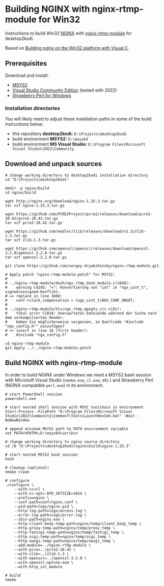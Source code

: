 # Building NGINX with nginx-rtmp-module for Win32

Instructions to build Win32 [NGINX](http://nginx.org/en/download.html) with [nginx-rtmp-module](https://github.com/sergey-dryabzhinsky/nginx-rtmp-module) for desktop2kodi.

Based on [Building nginx on the Win32 platform with Visual C](http://nginx.org/en/docs/howto_build_on_win32.html).

## Prerequisites

Download and install:

- [MSYS2](https://www.msys2.org/)
- [Visual Studio Community Edition](https://visualstudio.microsoft.com/de/vs/community/) (tested with 2022)
- [Strawberry Perl for Windows](https://strawberryperl.com/)

### Installation directories

You will likely need to adjust these installation paths in some of the build instructions below:

- this repository **desktop2kodi:** `D:\Projects\desktop2kodi`
- build environment **MSYS2:** `D:\msys64`
- build environment **MS Visual Studio:** `D:\Program Files\Microsoft Visual Studio\2022\Community`

## Download and unpack sources

```shell
# change working directory to desktop2kodi installation directory
cd "D:\Projects\desktop2kodi"

mkdir -p nginx/build
cd nginx/build

wget http://nginx.org/download/nginx-1.25.3.tar.gz
tar xzf nginx-1.25.3.tar.gz

wget https://github.com/PCRE2Project/pcre2/releases/download/pcre2-10.42/pcre2-10.42.tar.gz
tar xzf pcre2-10.42.tar.gz

wget https://github.com/madler/zlib/releases/download/v1.3/zlib-1.3.tar.gz
tar xzf zlib-1.3.tar.gz

wget https://github.com/openssl/openssl/releases/download/openssl-3.2.0/openssl-3.2.0.tar.gz
tar xzf openssl-3.2.0.tar.gz

git clone https://github.com/sergey-dryabzhinsky/nginx-rtmp-module.git

# Apply patch "nginx-rtmp-module.patch" for MSYS2:
#
# ../nginx-rtmp-module/dash/ngx_rtmp_dash_module.c(1668):
#    warning C4245: "=": Konvertierung von "int" in "ngx_uint_t", signed/unsigned-Konflikt.
# => replace in line 1668:
#    conf->clock_compensation = (ngx_uint_t)NGX_CONF_UNSET;
#
# ../nginx-rtmp-module/hls/ngx_rtmp_mpegts_crc.c(81):
#    fatal error C1010: Unerwartetes Dateiende während der Suche nach dem vorkompilierten Header.
#    Haben Sie möglicherweise vergessen, im Quellcode "#include "ngx_config.h"" einzufügen?
# => insert in line 16 (first header):
#    #include "ngx_config.h"

cd nginx-rtmp-module
git apply ../../nginx-rtmp-module.patch
```

## Build NGINX with nginx-rtmp-module

In order to build NGINX under Windows we need a MSYS2 bash session with Microsoft Visual Studio (`nmake.exe`, `cl.exe`, etc.) and Strawberry Perl (NGINX-compatible `perl.exe`) in its environment.

```shell
# start PowerShell session
powershell.exe

# start nested shell session with MSVC toolchain in environment
Start-Process -FilePath "D:\Program Files\Microsoft Visual Studio\2022\Community\Common7\Tools\LaunchDevCmd.bat" -Wait -NoNewWindow

# append minimum MSYS2 path to PATH environment variable
set PATH=%PATH%;D:\msys64\usr\bin

# change working directory to nginx source directory
cd /D "D:\Projects\desktop2kodi\nginx\build\nginx-1.25.3"

# start nested MSYS2 bash session
bash

# cleanup (optional)
nmake clean

# configure
./configure \
    --with-cc=cl \
    --with-cc-opt=-DFD_SETSIZE=1024 \
    --prefix=nginx \
    --conf-path=conf/nginx.conf \
    --pid-path=logs/nginx.pid \
    --http-log-path=logs/access.log \
    --error-log-path=logs/error.log \
    --sbin-path=nginx.exe \
    --http-client-body-temp-path=nginx/temp/client_body_temp \
    --http-proxy-temp-path=nginx/temp/proxy_temp \
    --http-fastcgi-temp-path=nginx/temp/fastcgi_temp \
    --http-scgi-temp-path=nginx/temp/scgi_temp \
    --http-uwsgi-temp-path=nginx/temp/uwsgi_temp \
    --add-module=../nginx-rtmp-module \
    --with-pcre=../pcre2-10.42 \
    --with-zlib=../zlib-1.3 \
    --with-openssl=../openssl-3.2.0 \
    --with-openssl-opt=no-asm \
    --with-http_ssl_module

# build
nmake
```
